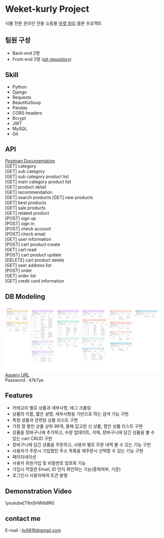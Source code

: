 # Weket-kurly Project 
식품 전문 온라인 전용 쇼핑몰 [마켓 컬리](https://www.kurly.com/shop/main/index.php) 클론 프로젝트

## 팀원 구성
- Back-end 2명
- Front-end 3명 ([git repository](https://github.com/wecode-bootcamp-korea/weketkurly-frontend))

## Skill
- Python
- Django
- Requests
- BeautifulSoup
- Pandas
- CORS headers
- Bcrypt
- JWT
- MySQL
- Git
  
## API
[Postman Documentation](https://lahanhotel.postman.co/collections/10398712-5faf389a-97cb-4821-9361-3f30ba875a00?version=latest&workspace=d7f5a55d-4000-4c2c-9009-b4de89ee6806#e162fc1c-abc1-4fa3-a8f7-032ae7f38860)  
[GET]    category  
[GET]    sub category  
[GET]    sub category product list  
[GET]    main category product list  
[GET]    product detail  
[GET]    recommendation  
[GET]    search products
[GET]    new products  
[GET]    best products  
[GET]    sale products  
[GET]    related product  
[POST]   sign up  
[POST]   sign in  
[POST]   check account  
[POST]   check email  
[GET]    user information  
[POST]   cart product create  
[GET]    cart read  
[POST]   cart product update  
[DELETE] cart product delete  
[GET]    user address list  
[POST]   order  
[GET]    order list  
[GET]    credit card information  
  
## DB Modeling  
![modeling](modeling.jpeg)  
[Aquery URL](https://aquerytool.com:443/aquerymain/index/?rurl=6fc7d34f-9187-4837-9cd7-c37918756338&)  
Password : 47k7ye  

## Features  
- 카테고리 별로 상품과 세부사항, 태그 크롤링
- 상품의 이름, 짧은 설명, 세부사항을 기반으로 하는 검색 기능 구현
- 특정 상품과 관련된 상품 리스트 구현
- 가장 잘 팔린 상품 상위 99개, 올해 입고된 신 상품, 할인 상품 리스트 구현
- 상품을 장바구니에 추가하고, 수량 업데이트, 삭제, 장바구니에 담긴 상품을 볼 수 있는 cart CRUD 구현
- 장바구니에 담긴 상품을 주문하고, 사용자 별로 주문 내역 볼 수 있는 기능 구현
- 사용자가 주문시 기입했던 주소 목록을 재주문시 선택할 수 있는 기능 구현
- 페이지네이션
- 사용자 회원가입 및 비밀번호 암호화 기능
- 가입시 적절한 Email, ID 인지 확인하는 기능(중복여부, 기준)
- 로그인시 사용자에게 토큰 발행 
  
## Demonstration Video
!youtube[T8nSHWib8RI]

## contact me
E-mail : ljy6816@gmail.com
